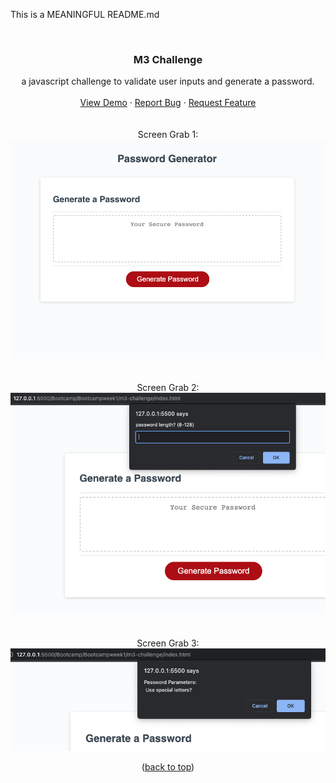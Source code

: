 This is a MEANINGFUL README.md

<a name="top"></a>


<!-- PROJECT LOGO -->
<br />
<div align="center">
  

<h3 align="center">M3 Challenge</h3>

  <p align="center">
    a javascript challenge to validate user inputs and generate a password.
    <br />
    <br />
    <a href="https://conradjohnson.github.io/m3-challenge">View Demo</a>
    ·
    <a href="https://github.com/conradjohnson/m3-challenge/issues">Report Bug</a>
    ·
    <a href="https://github.com/conradjohnson/m3-challenge/issues">Request Feature</a>
    <br/><br/><br/>
    Screen Grab 1:<br/>
    <img src="assets/images/screen1.png" alt="Screen Grab 1" />
    <br/>
    <br/>
    <br/>
    Screen Grab 2:<br/>
    <img src="assets/images/screen2.png" alt="Screen Grab 2" />
    <br/>
    <br/>
    <br/>
    Screen Grab 3:<br/>
    <img src="assets/images/screen3.png" alt="Screen Grab 3" />
    <br/>
    <p>(<a href="#top">back to top</a>)</p>
   
  </p>
</div>






